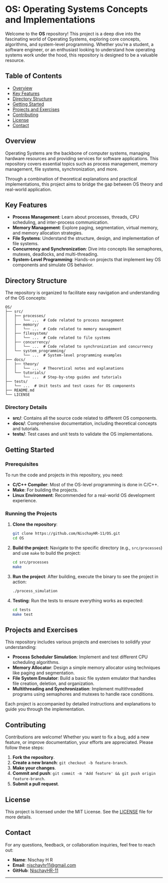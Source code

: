 # OS: Operating Systems Concepts and Implementations

Welcome to the **OS** repository! This project is a deep dive into the fascinating world of Operating Systems, exploring core concepts, algorithms, and system-level programming. Whether you're a student, a software engineer, or an enthusiast looking to understand how operating systems work under the hood, this repository is designed to be a valuable resource.

## Table of Contents

- [Overview](#overview)
- [Key Features](#key-features)
- [Directory Structure](#directory-structure)
- [Getting Started](#getting-started)
- [Projects and Exercises](#projects-and-exercises)
- [Contributing](#contributing)
- [License](#license)
- [Contact](#contact)

## Overview

Operating Systems are the backbone of computer systems, managing hardware resources and providing services for software applications. This repository covers essential topics such as process management, memory management, file systems, synchronization, and more.

Through a combination of theoretical explanations and practical implementations, this project aims to bridge the gap between OS theory and real-world application.

## Key Features

- **Process Management**: Learn about processes, threads, CPU scheduling, and inter-process communication.
- **Memory Management**: Explore paging, segmentation, virtual memory, and memory allocation strategies.
- **File Systems**: Understand the structure, design, and implementation of file systems.
- **Concurrency and Synchronization**: Dive into concepts like semaphores, mutexes, deadlocks, and multi-threading.
- **System-Level Programming**: Hands-on projects that implement key OS components and simulate OS behavior.

## Directory Structure

The repository is organized to facilitate easy navigation and understanding of the OS concepts:

```
OS/
├── src/
│   ├── processes/
│   │   └── ...  # Code related to process management
│   ├── memory/
│   │   └── ...  # Code related to memory management
│   ├── filesystem/
│   │   └── ...  # Code related to file systems
│   ├── concurrency/
│   │   └── ...  # Code related to synchronization and concurrency
│   └── system_programming/
│       └── ...  # System-level programming examples
├── docs/
│   ├── theory/
│   │   └── ...  # Theoretical notes and explanations
│   └── tutorials/
│       └── ...  # Step-by-step guides and tutorials
├── tests/
│   └── ...  # Unit tests and test cases for OS components
├── README.md
└── LICENSE
```

### Directory Details

- **src/**: Contains all the source code related to different OS components.
- **docs/**: Comprehensive documentation, including theoretical concepts and tutorials.
- **tests/**: Test cases and unit tests to validate the OS implementations.

## Getting Started

### Prerequisites

To run the code and projects in this repository, you need:

- **C/C++ Compiler**: Most of the OS-level programming is done in C/C++.
- **Make**: For building the projects.
- **Linux Environment**: Recommended for a real-world OS development experience.

### Running the Projects

1. **Clone the repository**:
   ```bash
   git clone https://github.com/NischayHR-11/OS.git
   cd OS
   ```

2. **Build the project**:
   Navigate to the specific directory (e.g., `src/processes`) and use `make` to build the project:
   ```bash
   cd src/processes
   make
   ```

3. **Run the project**:
   After building, execute the binary to see the project in action:
   ```bash
   ./process_simulation
   ```

4. **Testing**:
   Run the tests to ensure everything works as expected:
   ```bash
   cd tests
   make test
   ```

## Projects and Exercises

This repository includes various projects and exercises to solidify your understanding:

- **Process Scheduler Simulation**: Implement and test different CPU scheduling algorithms.
- **Memory Allocator**: Design a simple memory allocator using techniques like paging and segmentation.
- **File System Emulator**: Build a basic file system emulator that handles file creation, deletion, and organization.
- **Multithreading and Synchronization**: Implement multithreaded programs using semaphores and mutexes to handle race conditions.

Each project is accompanied by detailed instructions and explanations to guide you through the implementation.

## Contributing

Contributions are welcome! Whether you want to fix a bug, add a new feature, or improve documentation, your efforts are appreciated. Please follow these steps:

1. **Fork the repository**.
2. **Create a new branch**: `git checkout -b feature-branch`.
3. **Make your changes**.
4. **Commit and push**: `git commit -m 'Add feature' && git push origin feature-branch`.
5. **Submit a pull request**.

## License

This project is licensed under the MIT License. See the [LICENSE](LICENSE) file for more details.

## Contact

For any questions, feedback, or collaboration inquiries, feel free to reach out:

- **Name**: Nischay H R
- **Email**: [nischayhr11@gmail.com](mailto:nischayhr11@gmail.com)
- **GitHub**: [NischayHR-11](https://github.com/NischayHR-11)

---
